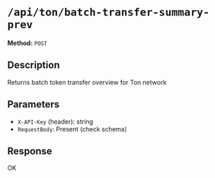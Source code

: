 # `/api/ton/batch-transfer-summary-prev`

**Method:** `POST`  

## Description
Returns batch token transfer overview for Ton network



## Parameters
- `X-API-Key` (header): string
- `RequestBody`: Present (check schema)

## Response
OK
